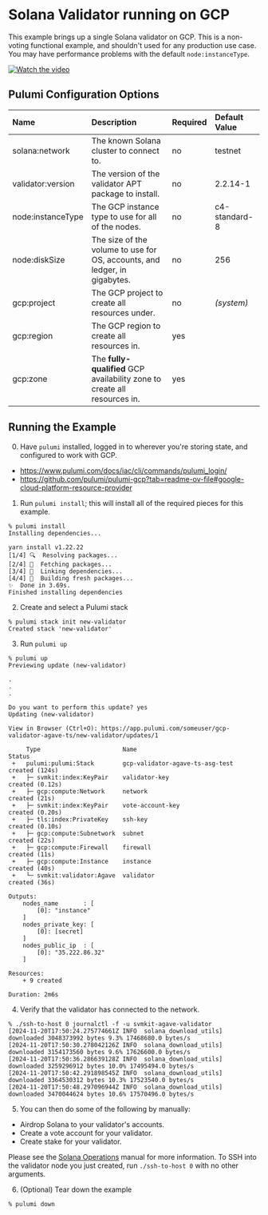 # Solana Validator running on GCP

This example brings up a single Solana validator on GCP.  This is a
non-voting functional example, and shouldn't used for any production
use case.  You may have performance problems with the default
`node:instanceType`.

[![Watch the video](https://img.youtube.com/vi/jHvUuGpmU9o/0.jpg)](https://youtu.be/jHvUuGpmU9o)

## Pulumi Configuration Options

| Name              | Description                                                               | Required | Default Value |
| :---------------- | :------------------------------------------------------------------------ | :------- | :------------ |
| solana:network    | The known Solana cluster to connect to.                                   | no       | testnet       |
| validator:version | The version of the validator APT package to install.                      | no       | 2.2.14-1      |
| node:instanceType | The GCP instance type to use for all of the nodes.                        | no       | c4-standard-8 |
| node:diskSize     | The size of the volume to use for OS, accounts, and ledger, in gigabytes. | no       | 256           |
| gcp:project       | The GCP project to create all resources under.                            | no       | _(system)_    |
| gcp:region        | The GCP region to create all resources in.                                | yes      |               |
| gcp:zone          | The **fully-qualified** GCP availability zone to create all resources in. | yes      |               |

## Running the Example

0. Have `pulumi` installed, logged in to wherever you're storing state, and configured to work with GCP.

- https://www.pulumi.com/docs/iac/cli/commands/pulumi_login/
- https://github.com/pulumi/pulumi-gcp?tab=readme-ov-file#google-cloud-platform-resource-provider

1. Run `pulumi install`; this will install all of the required pieces for this example.

```
% pulumi install
Installing dependencies...

yarn install v1.22.22
[1/4] 🔍  Resolving packages...
[2/4] 🚚  Fetching packages...
[3/4] 🔗  Linking dependencies...
[4/4] 🔨  Building fresh packages...
✨  Done in 3.69s.
Finished installing dependencies
```

2. Create and select a Pulumi stack

```
% pulumi stack init new-validator
Created stack 'new-validator'
```

3. Run `pulumi up`

```
% pulumi up
Previewing update (new-validator)

.
.
.

Do you want to perform this update? yes
Updating (new-validator)

View in Browser (Ctrl+O): https://app.pulumi.com/someuser/gcp-validator-agave-ts/new-validator/updates/1

     Type                       Name                             Status
 +   pulumi:pulumi:Stack        gcp-validator-agave-ts-asg-test  created (124s)
 +   ├─ svmkit:index:KeyPair    validator-key                    created (0.12s)
 +   ├─ gcp:compute:Network     network                          created (21s)
 +   ├─ svmkit:index:KeyPair    vote-account-key                 created (0.20s)
 +   ├─ tls:index:PrivateKey    ssh-key                          created (0.10s)
 +   ├─ gcp:compute:Subnetwork  subnet                           created (22s)
 +   ├─ gcp:compute:Firewall    firewall                         created (11s)
 +   ├─ gcp:compute:Instance    instance                         created (40s)
 +   └─ svmkit:validator:Agave  validator                        created (36s)

Outputs:
    nodes_name       : [
        [0]: "instance"
    ]
    nodes_private_key: [
        [0]: [secret]
    ]
    nodes_public_ip  : [
        [0]: "35.222.86.32"
    ]

Resources:
    + 9 created

Duration: 2m6s
```

4. Verify that the validator has connected to the network.

```
% ./ssh-to-host 0 journalctl -f -u svmkit-agave-validator
[2024-11-20T17:50:24.275774661Z INFO  solana_download_utils] downloaded 3048373992 bytes 9.3% 17468680.0 bytes/s
[2024-11-20T17:50:30.278042126Z INFO  solana_download_utils] downloaded 3154173560 bytes 9.6% 17626600.0 bytes/s
[2024-11-20T17:50:36.286639128Z INFO  solana_download_utils] downloaded 3259296912 bytes 10.0% 17495494.0 bytes/s
[2024-11-20T17:50:42.291898545Z INFO  solana_download_utils] downloaded 3364530312 bytes 10.3% 17523540.0 bytes/s
[2024-11-20T17:50:48.297096944Z INFO  solana_download_utils] downloaded 3470044624 bytes 10.6% 17570496.0 bytes/s
```

5. You can then do some of the following by manually:

- Airdrop Solana to your validator's accounts.
- Create a vote account for your validator.
- Create stake for your validator.

Please see the [Solana Operations](https://docs.solanalabs.com/operations/) manual for more information.
To SSH into the validator node you just created, run `./ssh-to-host 0` with no other arguments.

6. (Optional) Tear down the example

```
% pulumi down
```

